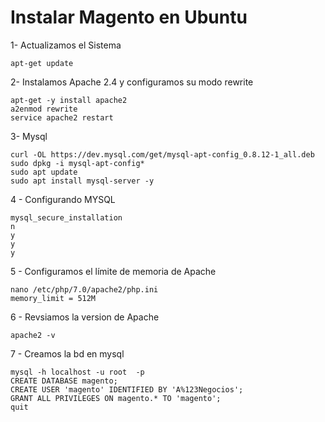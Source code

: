 # Instalar Magento en Ubuntu

1- Actualizamos el Sistema
``` 
apt-get update
```

2- Instalamos Apache 2.4 y configuramos su modo rewrite
``` 
apt-get -y install apache2
a2enmod rewrite
service apache2 restart
```

3- Mysql
``` 
curl -OL https://dev.mysql.com/get/mysql-apt-config_0.8.12-1_all.deb
sudo dpkg -i mysql-apt-config*
sudo apt update
sudo apt install mysql-server -y
``` 

4 - Configurando MYSQL
``` 
mysql_secure_installation
n
y
y
y
``` 

5 - Configuramos el límite de memoria de Apache
``` 
nano /etc/php/7.0/apache2/php.ini
memory_limit = 512M
``` 

6 - Revsiamos la version de Apache
``` 
apache2 -v
``` 

7 - Creamos la bd en mysql
``` 
mysql -h localhost -u root  -p
CREATE DATABASE magento;
CREATE USER 'magento' IDENTIFIED BY 'A%123Negocios';
GRANT ALL PRIVILEGES ON magento.* TO 'magento';
quit
``` 
